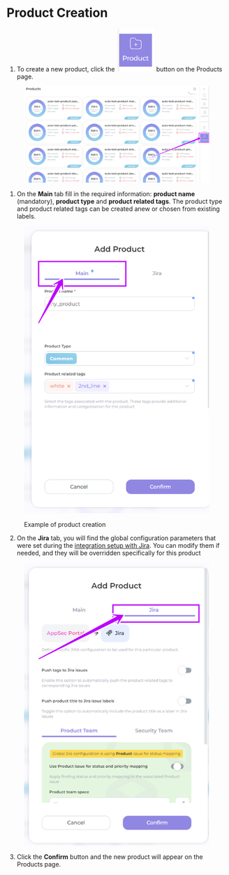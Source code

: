 # Product Creation

1. To create a new product, click the <img src="../../../.gitbook/assets/image (10) (1) (1) (1) (1).png" alt="" data-size="line"> button on the Products page.

<figure><img src="../../../.gitbook/assets/image (152).png" alt=""><figcaption></figcaption></figure>

1. On the **Main** tab fill in the required information: **product name** (mandatory), **product type** and **product related tags**. The product type and product related tags can be created anew or chosen from existing labels.

<figure><img src="../../../.gitbook/assets/prod creat4.png" alt=""><figcaption><p>Example of product creation</p></figcaption></figure>



2. On the **Jira** tab, you will find the global configuration parameters that were set during the [integration setup with Jira](../jira/jira-integration-configuration.md). You can modify them if needed, and they will be overridden specifically for this product

<figure><img src="../../../.gitbook/assets/prod creat3.png" alt=""><figcaption></figcaption></figure>

3. Click the **Confirm** button and the new product will appear on the Products page.
